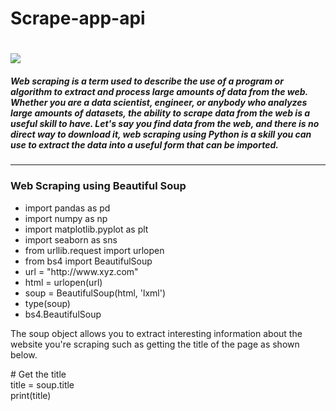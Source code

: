 <h1>Scrape-app-api<h1>
    <img src="https://miro.medium.com/max/1050/0*U7nPhv9cP17y54i3.png"/>
<h5>Web scraping is a term used to describe the use of a program or algorithm to extract and process large amounts of data from the web. Whether you are a data scientist, engineer, or anybody who analyzes large amounts of datasets, the ability to scrape data from the web is a useful skill to have. Let's say you find data from the web, and there is no direct way to download it, web scraping using Python is a skill you can use to extract the data into a useful form that can be imported.</h5>
<hr>
<h3>Web Scraping using Beautiful Soup</h3>
<ul>
  <li>import pandas as pd</li>
  <li>import numpy as np</li>
  <li>import matplotlib.pyplot as plt</li>
  <li>import seaborn as sns</li>
  <li>from urllib.request import urlopen</li>
  <li>from bs4 import BeautifulSoup</li>
  <li>url = "http://www.xyz.com"</li>
  <li>html = urlopen(url)</li>
  <li>soup = BeautifulSoup(html, 'lxml')</li>
  <li>type(soup)</li>
  <li>bs4.BeautifulSoup</li>
  
</ul>
<p>The soup object allows you to extract interesting information about the website you're scraping such as getting the title of the page as shown below.</p>
  <p># Get the title<br>
title = soup.title<br>
print(title)</p>
